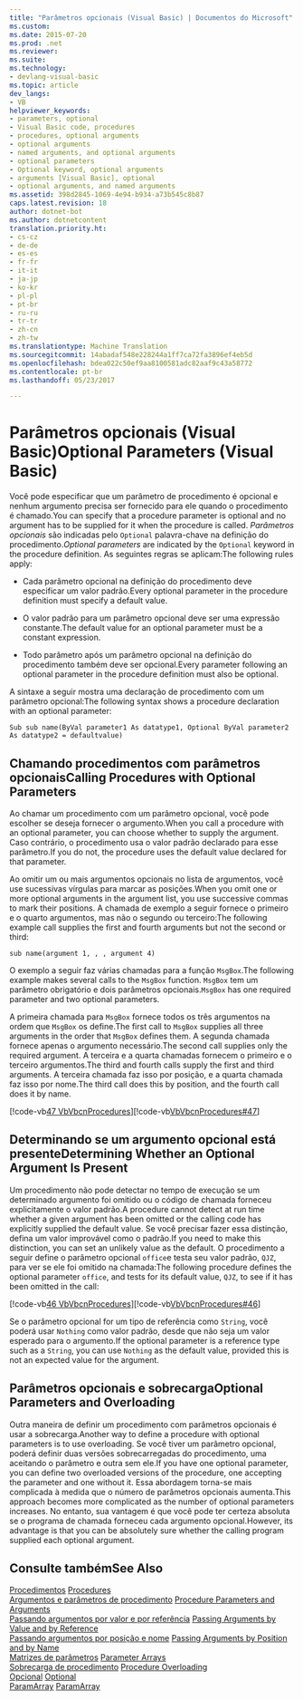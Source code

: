 ```yaml
---
title: "Parâmetros opcionais (Visual Basic) | Documentos do Microsoft"
ms.custom: 
ms.date: 2015-07-20
ms.prod: .net
ms.reviewer: 
ms.suite: 
ms.technology:
- devlang-visual-basic
ms.topic: article
dev_langs:
- VB
helpviewer_keywords:
- parameters, optional
- Visual Basic code, procedures
- procedures, optional arguments
- optional arguments
- named arguments, and optional arguments
- optional parameters
- Optional keyword, optional arguments
- arguments [Visual Basic], optional
- optional arguments, and named arguments
ms.assetid: 398d2845-1069-4e94-b934-a73b545c8b87
caps.latest.revision: 18
author: dotnet-bot
ms.author: dotnetcontent
translation.priority.ht:
- cs-cz
- de-de
- es-es
- fr-fr
- it-it
- ja-jp
- ko-kr
- pl-pl
- pt-br
- ru-ru
- tr-tr
- zh-cn
- zh-tw
ms.translationtype: Machine Translation
ms.sourcegitcommit: 14abadaf548e228244a1ff7ca72fa3896ef4eb5d
ms.openlocfilehash: bdea022c50ef9aa8100581adc82aaf9c43a58772
ms.contentlocale: pt-br
ms.lasthandoff: 05/23/2017

---
```

# <a name="optional-parameters-visual-basic"></a><span data-ttu-id="6b19f-102">Parâmetros opcionais (Visual Basic)</span><span class="sxs-lookup"><span data-stu-id="6b19f-102">Optional Parameters (Visual Basic)</span></span>
<span data-ttu-id="6b19f-103">Você pode especificar que um parâmetro de procedimento é opcional e nenhum argumento precisa ser fornecido para ele quando o procedimento é chamado.</span><span class="sxs-lookup"><span data-stu-id="6b19f-103">You can specify that a procedure parameter is optional and no argument has to be supplied for it when the procedure is called.</span></span> <span data-ttu-id="6b19f-104">*Parâmetros opcionais* são indicadas pelo `Optional` palavra-chave na definição do procedimento.</span><span class="sxs-lookup"><span data-stu-id="6b19f-104">*Optional parameters* are indicated by the `Optional` keyword in the procedure definition.</span></span> <span data-ttu-id="6b19f-105">As seguintes regras se aplicam:</span><span class="sxs-lookup"><span data-stu-id="6b19f-105">The following rules apply:</span></span>  
  
-   <span data-ttu-id="6b19f-106">Cada parâmetro opcional na definição do procedimento deve especificar um valor padrão.</span><span class="sxs-lookup"><span data-stu-id="6b19f-106">Every optional parameter in the procedure definition must specify a default value.</span></span>  
  
-   <span data-ttu-id="6b19f-107">O valor padrão para um parâmetro opcional deve ser uma expressão constante.</span><span class="sxs-lookup"><span data-stu-id="6b19f-107">The default value for an optional parameter must be a constant expression.</span></span>  
  
-   <span data-ttu-id="6b19f-108">Todo parâmetro após um parâmetro opcional na definição do procedimento também deve ser opcional.</span><span class="sxs-lookup"><span data-stu-id="6b19f-108">Every parameter following an optional parameter in the procedure definition must also be optional.</span></span>  
  
 <span data-ttu-id="6b19f-109">A sintaxe a seguir mostra uma declaração de procedimento com um parâmetro opcional:</span><span class="sxs-lookup"><span data-stu-id="6b19f-109">The following syntax shows a procedure declaration with an optional parameter:</span></span>  
  
```  
Sub sub name(ByVal parameter1 As datatype1, Optional ByVal parameter2 As datatype2 = defaultvalue)  
```  
  
## <a name="calling-procedures-with-optional-parameters"></a><span data-ttu-id="6b19f-110">Chamando procedimentos com parâmetros opcionais</span><span class="sxs-lookup"><span data-stu-id="6b19f-110">Calling Procedures with Optional Parameters</span></span>  
 <span data-ttu-id="6b19f-111">Ao chamar um procedimento com um parâmetro opcional, você pode escolher se deseja fornecer o argumento.</span><span class="sxs-lookup"><span data-stu-id="6b19f-111">When you call a procedure with an optional parameter, you can choose whether to supply the argument.</span></span> <span data-ttu-id="6b19f-112">Caso contrário, o procedimento usa o valor padrão declarado para esse parâmetro.</span><span class="sxs-lookup"><span data-stu-id="6b19f-112">If you do not, the procedure uses the default value declared for that parameter.</span></span>  
  
 <span data-ttu-id="6b19f-113">Ao omitir um ou mais argumentos opcionais no lista de argumentos, você use sucessivas vírgulas para marcar as posições.</span><span class="sxs-lookup"><span data-stu-id="6b19f-113">When you omit one or more optional arguments in the argument list, you use successive commas to mark their positions.</span></span> <span data-ttu-id="6b19f-114">A chamada de exemplo a seguir fornece o primeiro e o quarto argumentos, mas não o segundo ou terceiro:</span><span class="sxs-lookup"><span data-stu-id="6b19f-114">The following example call supplies the first and fourth arguments but not the second or third:</span></span>  
  
```  
sub name(argument 1, , , argument 4)  
```  
  
 <span data-ttu-id="6b19f-115">O exemplo a seguir faz várias chamadas para a função `MsgBox`.</span><span class="sxs-lookup"><span data-stu-id="6b19f-115">The following example makes several calls to the `MsgBox` function.</span></span> <span data-ttu-id="6b19f-116">`MsgBox` tem um parâmetro obrigatório e dois parâmetros opcionais.</span><span class="sxs-lookup"><span data-stu-id="6b19f-116">`MsgBox` has one required parameter and two optional parameters.</span></span>  
  
 <span data-ttu-id="6b19f-117">A primeira chamada para `MsgBox` fornece todos os três argumentos na ordem que `MsgBox` os define.</span><span class="sxs-lookup"><span data-stu-id="6b19f-117">The first call to `MsgBox` supplies all three arguments in the order that `MsgBox` defines them.</span></span> <span data-ttu-id="6b19f-118">A segunda chamada fornece apenas o argumento necessário.</span><span class="sxs-lookup"><span data-stu-id="6b19f-118">The second call supplies only the required argument.</span></span> <span data-ttu-id="6b19f-119">A terceira e a quarta chamadas fornecem o primeiro e o terceiro argumentos.</span><span class="sxs-lookup"><span data-stu-id="6b19f-119">The third and fourth calls supply the first and third arguments.</span></span> <span data-ttu-id="6b19f-120">A terceira chamada faz isso por posição, e a quarta chamada faz isso por nome.</span><span class="sxs-lookup"><span data-stu-id="6b19f-120">The third call does this by position, and the fourth call does it by name.</span></span>  
  
 <span data-ttu-id="6b19f-121">[!code-vb[47 VbVbcnProcedures](./codesnippet/VisualBasic/optional-parameters_1.vb)]</span><span class="sxs-lookup"><span data-stu-id="6b19f-121">[!code-vb[VbVbcnProcedures#47](./codesnippet/VisualBasic/optional-parameters_1.vb)]</span></span>  
  
## <a name="determining-whether-an-optional-argument-is-present"></a><span data-ttu-id="6b19f-122">Determinando se um argumento opcional está presente</span><span class="sxs-lookup"><span data-stu-id="6b19f-122">Determining Whether an Optional Argument Is Present</span></span>  
 <span data-ttu-id="6b19f-123">Um procedimento não pode detectar no tempo de execução se um determinado argumento foi omitido ou o código de chamada forneceu explicitamente o valor padrão.</span><span class="sxs-lookup"><span data-stu-id="6b19f-123">A procedure cannot detect at run time whether a given argument has been omitted or the calling code has explicitly supplied the default value.</span></span> <span data-ttu-id="6b19f-124">Se você precisar fazer essa distinção, defina um valor improvável como o padrão.</span><span class="sxs-lookup"><span data-stu-id="6b19f-124">If you need to make this distinction, you can set an unlikely value as the default.</span></span> <span data-ttu-id="6b19f-125">O procedimento a seguir define o parâmetro opcional `office`e testa seu valor padrão, `QJZ`, para ver se ele foi omitido na chamada:</span><span class="sxs-lookup"><span data-stu-id="6b19f-125">The following procedure defines the optional parameter `office`, and tests for its default value, `QJZ`, to see if it has been omitted in the call:</span></span>  
  
 <span data-ttu-id="6b19f-126">[!code-vb[46 VbVbcnProcedures](./codesnippet/VisualBasic/optional-parameters_2.vb)]</span><span class="sxs-lookup"><span data-stu-id="6b19f-126">[!code-vb[VbVbcnProcedures#46](./codesnippet/VisualBasic/optional-parameters_2.vb)]</span></span>  
  
 <span data-ttu-id="6b19f-127">Se o parâmetro opcional for um tipo de referência como `String`, você poderá usar `Nothing` como valor padrão, desde que não seja um valor esperado para o argumento.</span><span class="sxs-lookup"><span data-stu-id="6b19f-127">If the optional parameter is a reference type such as a `String`, you can use `Nothing` as the default value, provided this is not an expected value for the argument.</span></span>  
  
## <a name="optional-parameters-and-overloading"></a><span data-ttu-id="6b19f-128">Parâmetros opcionais e sobrecarga</span><span class="sxs-lookup"><span data-stu-id="6b19f-128">Optional Parameters and Overloading</span></span>  
 <span data-ttu-id="6b19f-129">Outra maneira de definir um procedimento com parâmetros opcionais é usar a sobrecarga.</span><span class="sxs-lookup"><span data-stu-id="6b19f-129">Another way to define a procedure with optional parameters is to use overloading.</span></span> <span data-ttu-id="6b19f-130">Se você tiver um parâmetro opcional, poderá definir duas versões sobrecarregadas do procedimento, uma aceitando o parâmetro e outra sem ele.</span><span class="sxs-lookup"><span data-stu-id="6b19f-130">If you have one optional parameter, you can define two overloaded versions of the procedure, one accepting the parameter and one without it.</span></span> <span data-ttu-id="6b19f-131">Essa abordagem torna-se mais complicada à medida que o número de parâmetros opcionais aumenta.</span><span class="sxs-lookup"><span data-stu-id="6b19f-131">This approach becomes more complicated as the number of optional parameters increases.</span></span> <span data-ttu-id="6b19f-132">No entanto, sua vantagem é que você pode ter certeza absoluta se o programa de chamada forneceu cada argumento opcional.</span><span class="sxs-lookup"><span data-stu-id="6b19f-132">However, its advantage is that you can be absolutely sure whether the calling program supplied each optional argument.</span></span>  
  
## <a name="see-also"></a><span data-ttu-id="6b19f-133">Consulte também</span><span class="sxs-lookup"><span data-stu-id="6b19f-133">See Also</span></span>  
 <span data-ttu-id="6b19f-134">[Procedimentos](./index.md) </span><span class="sxs-lookup"><span data-stu-id="6b19f-134">[Procedures](./index.md) </span></span>  
<span data-ttu-id="6b19f-135"> [Argumentos e parâmetros de procedimento](./procedure-parameters-and-arguments.md) </span><span class="sxs-lookup"><span data-stu-id="6b19f-135"> [Procedure Parameters and Arguments](./procedure-parameters-and-arguments.md) </span></span>  
<span data-ttu-id="6b19f-136"> [Passando argumentos por valor e por referência](./passing-arguments-by-value-and-by-reference.md) </span><span class="sxs-lookup"><span data-stu-id="6b19f-136"> [Passing Arguments by Value and by Reference](./passing-arguments-by-value-and-by-reference.md) </span></span>  
<span data-ttu-id="6b19f-137"> [Passando argumentos por posição e nome](./passing-arguments-by-position-and-by-name.md) </span><span class="sxs-lookup"><span data-stu-id="6b19f-137"> [Passing Arguments by Position and by Name](./passing-arguments-by-position-and-by-name.md) </span></span>  
<span data-ttu-id="6b19f-138"> [Matrizes de parâmetros](./parameter-arrays.md) </span><span class="sxs-lookup"><span data-stu-id="6b19f-138"> [Parameter Arrays](./parameter-arrays.md) </span></span>  
<span data-ttu-id="6b19f-139"> [Sobrecarga de procedimento](./procedure-overloading.md) </span><span class="sxs-lookup"><span data-stu-id="6b19f-139"> [Procedure Overloading](./procedure-overloading.md) </span></span>  
<span data-ttu-id="6b19f-140"> [Opcional](../../../../visual-basic/language-reference/modifiers/optional.md) </span><span class="sxs-lookup"><span data-stu-id="6b19f-140"> [Optional](../../../../visual-basic/language-reference/modifiers/optional.md) </span></span>  
<span data-ttu-id="6b19f-141"> [ParamArray](../../../../visual-basic/language-reference/modifiers/paramarray.md)</span><span class="sxs-lookup"><span data-stu-id="6b19f-141"> [ParamArray](../../../../visual-basic/language-reference/modifiers/paramarray.md)</span></span>

